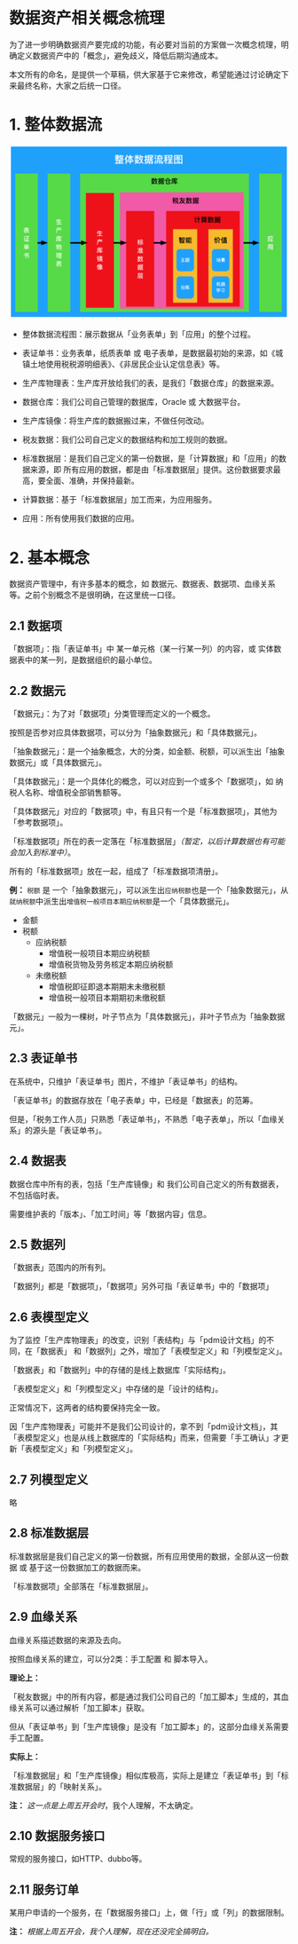 # 数据资产相关概念梳理

为了进一步明确数据资产要完成的功能，有必要对当前的方案做一次概念梳理，明确定义数据资产中的「概念」，避免歧义，降低后期沟通成本。

本文所有的命名，是提供一个草稿，供大家基于它来修改，希望能通过讨论确定下来最终名称，大家之后统一口径。

# 1. 整体数据流

![image-20190428103955552](数据资产相关概念梳理.assets/image-20190428103955552.png)

- 整体数据流程图：展示数据从「业务表单」到「应用」的整个过程。

- 表证单书：业务表单，纸质表单 或 电子表单，是数据最初始的来源，如《城镇土地使用税税源明细表》、《非居民企业认定信息表》等。
- 生产库物理表：生产库开放给我们的表，是我们「数据仓库」的数据来源。
- 数据仓库：我们公司自己管理的数据库，Oracle 或 大数据平台。
- 生产库镜像：将生产库的数据搬过来，不做任何改动。
- 税友数据：我们公司自己定义的数据结构和加工规则的数据。
- 标准数据层：是我们自己定义的第一份数据，是「计算数据」和「应用」的数据来源，即 所有应用的数据，都是由「标准数据层」提供。这份数据要求最高，要全面、准确，并保持最新。
- 计算数据：基于「标准数据层」加工而来，为应用服务。
- 应用：所有使用我们数据的应用。

# 2. 基本概念

数据资产管理中，有许多基本的概念，如 数据元、数据表、数据项、血缘关系等。之前个别概念不是很明确，在这里统一口径。

## 2.1 数据项

「数据项」：指「表证单书」中 某一单元格（某一行某一列）的内容，或 实体数据表中的某一列，是数据组织的最小单位。

## 2.2 数据元

「数据元」：为了对「数据项」分类管理而定义的一个概念。

按照是否参对应具体数据项，可以分为「抽象数据元」和「具体数据元」。

「抽象数据元」：是一个抽象概念，大的分类，如金额、税额，可以派生出「抽象数据元」或「具体数据元」。

「具体数据元」：是一个具体化的概念，可以对应到一个或多个「数据项」，如 纳税人名称、增值税全部销售额等。

「具体数据元」对应的「数据项」中，有且只有一个是「标准数据项」，其他为「参考数据项」。

「标准数据项」所在的表一定落在「标准数据层」*（暂定，以后计算数据也有可能会加入到标准中）*。

所有的「标准数据项」放在一起，组成了「标准数据项清册」。

**例：** `税额` 是 一个「抽象数据元」，可以派生出`应纳税额`也是一个「抽象数据元」，从`就纳税额`中派生出`增值税一般项目本期应纳税额`是一个「具体数据元」。

- 金额
- 税额
  - 应纳税额
    - 增值税一般项目本期应纳税额
    - 增值税货物及劳务核定本期应纳税额
  - 未缴税额
    - 增值税即征即退本期期末未缴税额
    - 增值税一般项目本期期初未缴税额

「数据元」一般为一棵树，叶子节点为「具体数据元」，非叶子节点为「抽象数据元」。

## 2.3 表证单书

在系统中，只维护「表证单书」图片，不维护「表证单书」的结构。

「表证单书」的数据存放在「电子表单」中，已经是「数据表」的范筹。

但是，「税务工作人员」只熟悉「表证单书」，不熟悉「电子表单」，所以「血缘关系」的源头是「表证单书」。

## 2.4 数据表

数据仓库中所有的表，包括「生产库镜像」和 我们公司自己定义的所有数据表，不包括临时表。

需要维护表的「版本」、「加工时间」等「数据内容」信息。

## 2.5 数据列

「数据表」范围内的所有列。

「数据列」都是「数据项」，「数据项」另外可指「表证单书」中的「数据项」

## 2.6 表模型定义

为了监控「生产库物理表」的改变，识别「表结构」与「pdm设计文档」的不同，在「数据表」 和「数据列」之外，增加了「表模型定义」和「列模型定义」。

「数据表」和「数据列」中的存储的是线上数据库「实际结构」。

「表模型定义」和「列模型定义」中存储的是「设计的结构」。

正常情况下，这两者的结构要保持完全一致。

因「生产库物理表」可能并不是我们公司设计的，拿不到「pdm设计文档」，其「表模型定义」也是从线上数据库的「实际结构」而来，但需要「手工确认」才更新「表模型定义」和「列模型定义」。

## 2.7 列模型定义

略

## 2.8 标准数据层

标准数据层是我们自己定义的第一份数据，所有应用使用的数据，全部从这一份数据 或 基于这一份数据加工的数据而来。

「标准数据项」全部落在「标准数据层」。

## 2.9 血缘关系

血缘关系描述数据的来源及去向。

按照血缘关系的建立，可以分2类：手工配置 和 脚本导入。

**理论上：**

「税友数据」中的所有内容，都是通过我们公司自己的「加工脚本」生成的，其血缘关系可以通过解析「加工脚本」获取。

但从「表证单书」到「生产库镜像」是没有「加工脚本」的，这部分血缘关系需要手工配置。

**实际上：**

「标准数据层」和「生产库镜像」相似库极高，实际上是建立「表证单书」到「标准数据层」的「映射关系」。

**注：** *这一点是上周五开会时*，我个人理解，不太确定。

## 2.10 数据服务接口

常规的服务接口，如HTTP、dubbo等。

## 2.11 服务订单

某用户申请的一个服务，在「数据服务接口」上，做「行」或「列」的数据限制。

**注：** *根据上周五开会，我个人理解，现在还没完全搞明白。*

